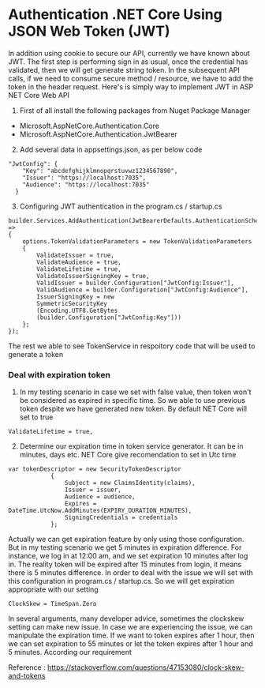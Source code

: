 # Authentication .NET Core Using JSON Web Token (JWT)
In addition using cookie to secure our API, currently we have known about JWT. The first step is performing sign in as usual, once the credential has validated, then we will get generate string token. In the subsequent API calls, if we need to consume secure method / resource, we have to add the token in the header request. Here's is simply way to implement JWT in ASP NET Core Web API

1. First of all install the following packages from Nuget Package Manager
- Microsoft.AspNetCore.Authentication.Core
- Microsoft.AspNetCore.Authentication.JwtBearer
2. Add several data in appsettings.json, as per below code
```
"JwtConfig": {
    "Key": "abcdefghijklmnopqrstuvwz1234567890",
    "Issuer": "https://localhost:7035",
    "Audience": "https://localhost:7035"
  }
```
3. Configuring JWT authentication in the program.cs / startup.cs
```
builder.Services.AddAuthentication(JwtBearerDefaults.AuthenticationScheme).AddJwtBearer(options =>
{
    options.TokenValidationParameters = new TokenValidationParameters
    {
        ValidateIssuer = true,
        ValidateAudience = true,
        ValidateLifetime = true,
        ValidateIssuerSigningKey = true,
        ValidIssuer = builder.Configuration["JwtConfig:Issuer"],
        ValidAudience = builder.Configuration["JwtConfig:Audience"],
        IssuerSigningKey = new
        SymmetricSecurityKey
        (Encoding.UTF8.GetBytes
        (builder.Configuration["JwtConfig:Key"]))
    };
});
```
The rest we able to see TokenService in respoitory code that will be used to generate a token

### Deal with expiration token
1. In my testing scenario in case we set with false value, then token won't be considered as expired in specific time. So we able to use previous token despite we have generated new token. By default NET Core will set to true
```
ValidateLifetime = true,
```
2. Determine our expiration time in token service generator. It can be in minutes, days etc. NET Core give recomendation to set in Utc time
```
var tokenDescriptor = new SecurityTokenDescriptor
            {
                Subject = new ClaimsIdentity(claims),
                Issuer = issuer,
                Audience = audience,
                Expires = DateTime.UtcNow.AddMinutes(EXPIRY_DURATION_MINUTES),
                SigningCredentials = credentials    
            };
```

Actually we can get expiration feature by only using those configuration. But in my testing scenario we get 5 minutes in expiration difference. For instance, we log in at 12:00 am, and we set expiration 10 minutes after log in. The reality token will be expired after 15 minutes from login, it means there is 5 minutes difference. In order to deal with the issue we will set with this configuration in program.cs / startup.cs. So we will get expiration appropriate with our setting

```
ClockSkew = TimeSpan.Zero
```

In several arguments, many developer advice, sometimes the clockskew setting can make new issue. In case we are experiencing the issue, we can manipulate the expiration time. If we want to token expires after 1 hour, then we can set expiration to 55 minutes or let the token expires after 1 hour and 5 minutes. According our requirement

Reference : https://stackoverflow.com/questions/47153080/clock-skew-and-tokens
